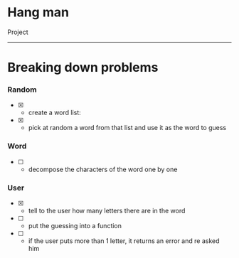 # Hang man

Project

---

# Breaking down problems

### Random
- [x] - create a word list:
- [x] - pick at random a word from that list and use it as the word to guess

### Word

- [ ] - decompose the characters of the word one by one

### User
- [x] - tell to the user how many letters there are in the word 
- [ ] - put the guessing into a function
- [ ] - if the user puts more than 1 letter, it returns an error and re asked him
